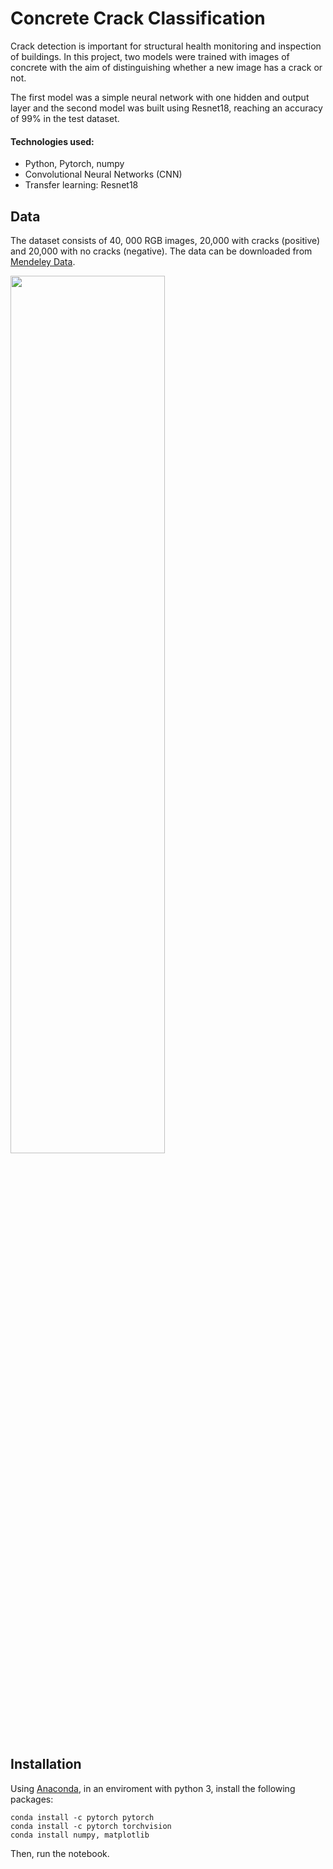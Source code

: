 # Concrete Crack Classification

Crack detection is important for structural health monitoring and inspection of buildings. In this project, two models were trained with images of concrete with the aim of distinguishing whether a new image has a crack or not.

The first model was a simple neural network with one hidden and output layer and the second model was built using Resnet18, reaching an accuracy of 99% in the test dataset.

#### Technologies used:
* Python, Pytorch, numpy
* Convolutional Neural Networks (CNN)
* Transfer learning: Resnet18

## Data

The dataset consists of 40, 000  RGB images, 20,000 with cracks (positive) and 20,000 with no cracks (negative). The data can be downloaded from [Mendeley Data](https://data.mendeley.com/datasets/5y9wdsg2zt/1).

<img src="./images/concrete.jpg" width=70% height=60% align="center"> 

## Installation

Using [Anaconda](https://www.anaconda.com/products/individual), in an enviroment with python 3, install the following packages:

```
conda install -c pytorch pytorch
conda install -c pytorch torchvision
conda install numpy, matplotlib 
```

Then, run the notebook.
